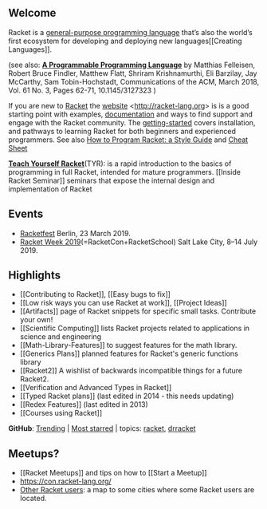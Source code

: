 ## Welcome  

Racket is a [general-purpose programming language](https://docs.racket-lang.org/quick/index.html) that’s also the world’s first ecosystem for developing and deploying new languages[[Creating Languages]].  

 (see also: **[A Programmable Programming Language](https://cacm.acm.org/magazines/2018/3/225475-a-programmable-programming-language/fulltext)** by Matthias Felleisen, Robert Bruce Findler, Matthew Flatt, Shriram Krishnamurthi, Eli Barzilay, Jay McCarthy, Sam Tobin-Hochstadt, Communications of the ACM, March 2018, Vol. 61 No. 3, Pages 62-71, 10.1145/3127323 )  

If you are new to [Racket](http://racket-lang.org) the [website](http://racket-lang.org) <<http://racket-lang.org>> is is a good starting point with examples, [documentation](https://docs.racket-lang.org/) and ways to find support and engage with the Racket community.  The [getting-started](https://docs.racket-lang.org/getting-started/index.html) covers installation, and pathways to learning Racket for both beginners and experienced programmers. 
See also [How to Program Racket: a Style Guide](http://docs.racket-lang.org/style/index.html) and [Cheat Sheet](http://docs.racket-lang.org/racket-cheat/index.html)

**[Teach Yourself Racket](https://cs.uwaterloo.ca/~plragde/flaneries/TYR/)**(TYR): is a rapid introduction to the basics of programming in full Racket, intended for mature programmers. 
[[Inside Racket Seminar]] seminars that expose the internal design and implementation of Racket

## Events
* [Racketfest](https://racketfest.com/) Berlin, 23 March 2019.
* [Racket Week 2019](https://con.racket-lang.org/2019/)(=RacketCon+RacketSchool) Salt Lake City, 8–14 July 2019.

## Highlights
* [[Contributing to Racket]], [[Easy bugs to fix]]  
* [[Low risk ways you can use Racket at work]], [[Project Ideas]]  
* [[Artifacts]] page of Racket snippets for specific small tasks.  Contribute your own!
* [[Scientific Computing]] lists Racket projects related to applications in science and engineering
* [[Math-Library-Features]] to suggest features for the math library.
* [[Generics Plans]] planned features for Racket's generic functions library
* [[Racket2]] A wishlist of backwards incompatible things for a future Racket2.
* [[Verification and Advanced Types in Racket]]
* [[Typed Racket plans]] (last edited in 2014 - this needs updating)
* [[Redex Features]] (last edited in 2013)
* [[Courses using Racket]]  

**GitHub**: [Trending](https://github.com/trending/racket?since=monthly) | [Most starred](https://github.com/search?l=racket&q=stars%3A%3E1&s=stars&type=Repositories) | topics: [racket](https://github.com/topics/racket), [drracket](https://github.com/topics/drracket)

## Meetups?
* [[Racket Meetups]] and tips on how to [[Start a Meetup]] 
* <https://con.racket-lang.org/>
* [Other Racket users](https://drive.google.com/open?id=1i3zN11e_6te5ytduAiv1cidrIi4&usp=sharing):
a map to some cities where some Racket users are located.
 